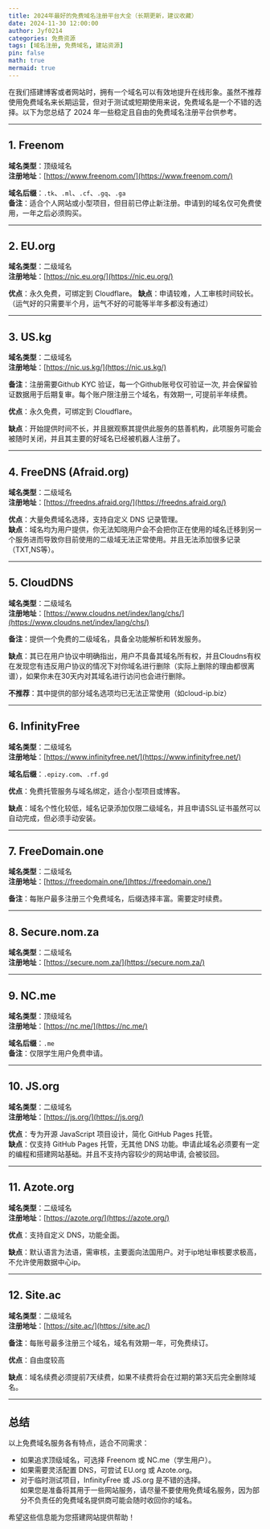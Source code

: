 ```yaml
---
title: 2024年最好的免费域名注册平台大全（长期更新，建议收藏）
date: 2024-11-30 12:00:00
author: Jyf0214
categories: 免费资源
tags: [域名注册, 免费域名, 建站资源]
pin: false
math: true
mermaid: true
---
```


在我们搭建博客或者网站时，拥有一个域名可以有效地提升在线形象。虽然不推荐使用免费域名来长期运营，但对于测试或短期使用来说，免费域名是一个不错的选择。以下为您总结了 2024 年一些稳定且自由的免费域名注册平台供参考。

---

## 1. Freenom  
**域名类型**：顶级域名  
**注册地址**：[https://www.freenom.com/](https://www.freenom.com/)  

**域名后缀**：`.tk`、`.ml`、`.cf`、`.gq`、`.ga`  
**备注**：适合个人网站或小型项目，但目前已停止新注册。申请到的域名仅可免费使用，一年之后必须购买。

---

## 2. EU.org  
**域名类型**：二级域名  
**注册地址**：[https://nic.eu.org/](https://nic.eu.org/)  

**优点**：永久免费，可绑定到 Cloudflare。
**缺点**：申请较难，人工审核时间较长。（运气好的只需要半个月，运气不好的可能等半年多都没有通过）

---

## 3. US.kg  
**域名类型**：二级域名  
**注册地址**：[https://nic.us.kg/](https://nic.us.kg/)  

**备注**：注册需要Github KYC 验证，每一个Github账号仅可验证一次, 并会保留验证数据用于后期复审。每个账户限注册三个域名，有效期一, 可提前半年续费。

**优点**：永久免费，可绑定到 Cloudflare。

**缺点**：开始提供时间不长，并且据观察其提供此服务的慈善机构，此项服务可能会被随时关闭，并且其主要的好域名已经被机器人注册了。

---

## 4. FreeDNS (Afraid.org)  
**域名类型**：二级域名  
**注册地址**：[https://freedns.afraid.org/](https://freedns.afraid.org/)  

**优点**：大量免费域名选择，支持自定义 DNS 记录管理。  
**缺点**：域名均为用户提供，你无法知晓用户会不会把你正在使用的域名迁移到另一个服务进而导致你目前使用的二级域无法正常使用。并且无法添加很多记录（TXT,NS等）。

---

## 5. CloudDNS  
**域名类型**：二级域名  
**注册地址**：[https://www.cloudns.net/index/lang/chs/](https://www.cloudns.net/index/lang/chs/)  

**备注**：提供一个免费的二级域名，具备全功能解析和转发服务。

**缺点**：其已在用户协议中明确指出，用户不具备其域名所有权，并且Cloudns有权在发现您有违反用户协议的情况下对你域名进行删除（实际上删除的理由都很离谱），如果你未在30天内对其域名进行访问也会进行删除。

**不推荐**：其中提供的部分域名选项均已无法正常使用（如cloud-ip.biz）

---

## 6. InfinityFree  
**域名类型**：二级域名  
**注册地址**：[https://www.infinityfree.net/](https://www.infinityfree.net/)  

**域名后缀**：`.epizy.com`、`.rf.gd`  

**优点**：免费托管服务与域名绑定，适合小型项目或博客。

**缺点**：域名个性化较低，域名记录添加仅限二级域名，并且申请SSL证书虽然可以自动完成，但必须手动安装。

---

## 7. FreeDomain.one  
**域名类型**：二级域名  
**注册地址**：[https://freedomain.one/](https://freedomain.one/)  

**备注**：每账户最多注册三个免费域名，后缀选择丰富。需要定时续费。

---

## 8. Secure.nom.za  
**域名类型**：二级域名  
**注册地址**：[https://secure.nom.za/](https://secure.nom.za/)

---

## 9. NC.me  
**域名类型**：顶级域名  
**注册地址**：[https://nc.me/](https://nc.me/)

**域名后缀**：`.me`  
**备注**：仅限学生用户免费申请。

---

## 10. JS.org  
**域名类型**：二级域名  
**注册地址**：[https://js.org/](https://js.org/)  

**优点**：专为开源 JavaScript 项目设计，简化 GitHub Pages 托管。  
**缺点**：仅支持 GitHub Pages 托管，无其他 DNS 功能。申请此域名必须要有一定的编程和搭建网站基础。并且不支持内容较少的网站申请, 会被驳回。

---

## 11. Azote.org  
**域名类型**：二级域名  
**注册地址**：[https://azote.org/](https://azote.org/)  

**优点**：支持自定义 DNS，功能全面。  

**缺点**：默认语言为法语，需审核，主要面向法国用户。对于ip地址审核要求极高，不允许使用数据中心ip。

---

## 12. Site.ac  
**域名类型**：二级域名  
**注册地址**：[https://site.ac/](https://site.ac/)  

**备注**：每账号最多注册三个域名，域名有效期一年，可免费续订。

**优点**：自由度较高

**缺点**：域名续费必须提前7天续费，如果不续费将会在过期的第3天后完全删除域名。

---

## 总结  
以上免费域名服务各有特点，适合不同需求：  
- 如果追求顶级域名，可选择 Freenom 或 NC.me（学生用户）。  
- 如果需要灵活配置 DNS，可尝试 EU.org 或 Azote.org。  
- 对于临时测试项目，InfinityFree 或 JS.org 是不错的选择。  
如果您是准备将其用于一些网站服务，请尽量不要使用免费域名服务，因为部分不负责任的免费域名提供商可能会随时收回你的域名。

希望这些信息能为您搭建网站提供帮助！